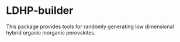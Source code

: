 # LDHP-builder

This package provides tools for randomly generating low dimensional hybrid organic inorganic perovskites. 